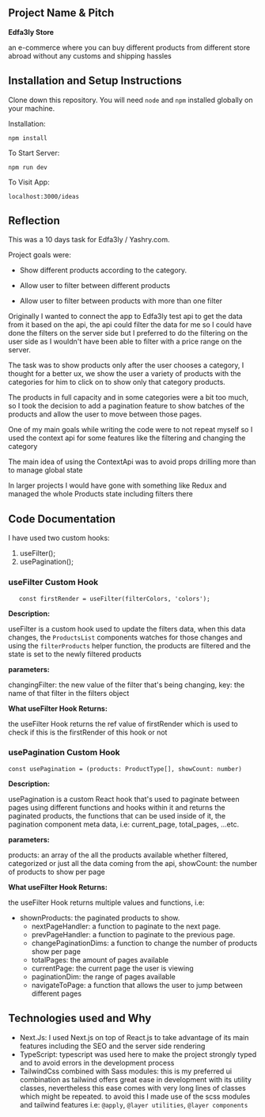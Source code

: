 


## Project Name & Pitch

**Edfa3ly Store**

an e-commerce where you can buy different products from different store abroad without any customs and shipping hassles


## Installation and Setup Instructions
Clone down this repository. You will need `node` and `npm` installed globally on your machine.

Installation:

`npm install`

To Start Server:

`npm run dev`

To Visit App:

`localhost:3000/ideas`


## Reflection

This was a 10 days task for Edfa3ly / Yashry.com.

Project goals were:

* Show different products according to the category.

* Allow user to filter between different products 

* Allow user to filter between products with more than one filter

Originally I wanted to connect the app to Edfa3ly test api to get the data from it based on the api, 
the api could filter the data for me so I could have done the filters on the server side but I preferred to do the filtering on the user side as I wouldn't have been able to filter with a price range on the server.



The task was to show products only after the user chooses a category, I thought for a better ux, we show the user a variety of products with the categories for him to click on to show only that category products.



The products in full capacity and in some categories were a bit too much, so I took the decision to add a pagination feature to show batches of the products and allow the user to move between those pages.



One of my main goals while writing the code were to not repeat myself so I used the context api for some features like the filtering and changing the category

The main idea of using the ContextApi was to avoid props drilling more than to manage global state

In larger projects I would have gone with something like Redux and managed the whole Products state including filters there


## Code Documentation

I have used two custom hooks:

1. useFilter();
2. usePagination();

### useFilter Custom Hook

`	const firstRender = useFilter(filterColors, 'colors');`

**Description:**

useFilter is a custom hook used to update the filters data, when this data changes, the `ProductsList` components watches for those changes and using the `filterProducts` helper function, the products are filtered and the state is set to the newly filtered products

**parameters:**

changingFilter: the new value of the filter that's being changing,
key: the name of that filter in the filters object

**What useFilter Hook Returns:**

the useFilter Hook returns the ref value of firstRender which is used to check if this is the firstRender of this hook or not

### usePagination Custom Hook

`const usePagination = (products: ProductType[], showCount: number)`

**Description:**

usePagination is a custom React hook that's used to paginate between pages using different functions and hooks within it and returns the paginated products, the functions that can be used inside of it, the pagination component meta data, i.e: current_page, total_pages, ...etc.

**parameters:**

products: an array of the all the products available whether filtered, categorized or just all the data coming from the api,
showCount: the number of products to show per page

**What useFilter Hook Returns:**

the useFilter Hook returns multiple values and functions, i.e:
  * shownProducts: the paginated products to show.
	*	nextPageHandler: a function to paginate to the next page.
	*	prevPageHandler: a function to paginate to the previous page.
	*	changePaginationDims: a function to change the number of products show per page
	*	totalPages: the amount of pages available
	*	currentPage: the current page the user is viewing
	*	paginationDim: the range of pages available
	*	navigateToPage: a function that allows the user to jump between different pages


## Technologies used and Why

* Next.Js: I used Next.js on top of React.js to take advantage of its main features including the SEO and the server side rendering
* TypeScript: typescript was used here to make the project strongly typed and to avoid errors in the development process
* TailwindCss combined with Sass modules: this is my preferred ui combination as tailwind offers great ease in development with its utility classes, nevertheless this ease comes with very long lines of classes which might be repeated. to avoid this I made use of the scss modules and tailwind features i.e: `@apply`, `@layer utilities`, `@layer components`

